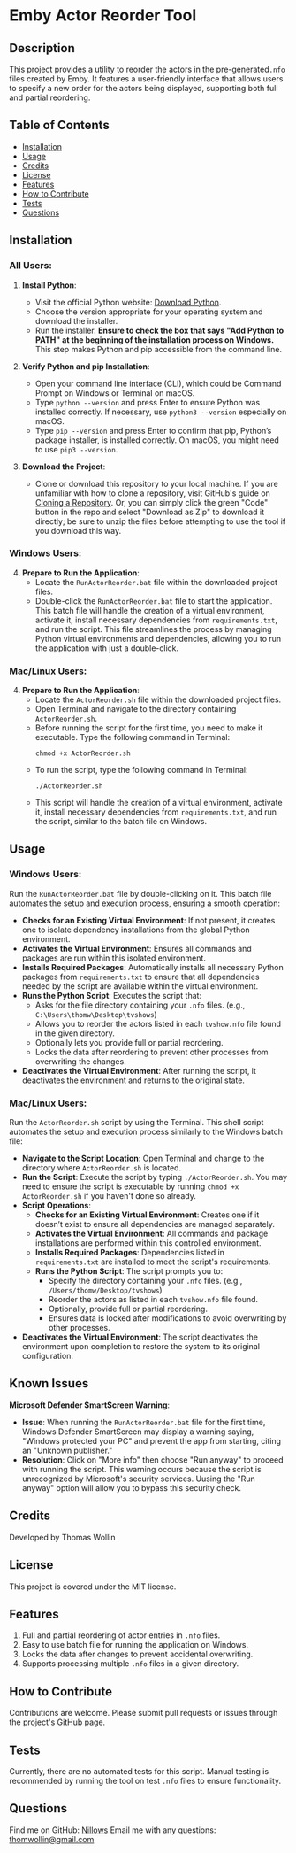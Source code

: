 # Emby Actor Reorder Tool

## Description 
This project provides a utility to reorder the actors in the pre-generated`.nfo` files created by Emby. It features a user-friendly interface that allows users to specify a new order for the actors being displayed, supporting both full and partial reordering.

## Table of Contents
- [Installation](#installation)
- [Usage](#usage)
- [Credits](#credits)
- [License](#license)
- [Features](#features)
- [How to Contribute](#how-to-contribute)
- [Tests](#tests)
- [Questions](#questions)

## Installation

### All Users:
1. **Install Python**:
   - Visit the official Python website: [Download Python](https://www.python.org/downloads/).
   - Choose the version appropriate for your operating system and download the installer.
   - Run the installer. **Ensure to check the box that says "Add Python to PATH" at the beginning of the installation process on Windows.** This step makes Python and pip accessible from the command line.

2. **Verify Python and pip Installation**:
   - Open your command line interface (CLI), which could be Command Prompt on Windows or Terminal on macOS.
   - Type `python --version` and press Enter to ensure Python was installed correctly. If necessary, use `python3 --version` especially on macOS.
   - Type `pip --version` and press Enter to confirm that pip, Python’s package installer, is installed correctly. On macOS, you might need to use `pip3 --version`.

3. **Download the Project**:
   - Clone or download this repository to your local machine. If you are unfamiliar with how to clone a repository, visit GitHub's guide on [Cloning a Repository](https://docs.github.com/en/github/creating-cloning-and-archiving-repositories/cloning-a-repository). Or, you can simply click the green "Code" button in the repo and select "Download as Zip" to download it directly; be sure to unzip the files before attempting to use the tool if you download this way.

### Windows Users:
4. **Prepare to Run the Application**:
   - Locate the `RunActorReorder.bat` file within the downloaded project files.
   - Double-click the `RunActorReorder.bat` file to start the application. This batch file will handle the creation of a virtual environment, activate it, install necessary dependencies from `requirements.txt`, and run the script. This file streamlines the process by managing Python virtual environments and dependencies, allowing you to run the application with just a double-click.

### Mac/Linux Users:
4. **Prepare to Run the Application**:
   - Locate the `ActorReorder.sh` file within the downloaded project files.
   - Open Terminal and navigate to the directory containing `ActorReorder.sh`.
   - Before running the script for the first time, you need to make it executable. Type the following command in Terminal:
     ```
     chmod +x ActorReorder.sh
     ```
   - To run the script, type the following command in Terminal:
     ```
     ./ActorReorder.sh
     ```
   - This script will handle the creation of a virtual environment, activate it, install necessary dependencies from `requirements.txt`, and run the script, similar to the batch file on Windows.

## Usage

### Windows Users:
Run the `RunActorReorder.bat` file by double-clicking on it. This batch file automates the setup and execution process, ensuring a smooth operation:
- **Checks for an Existing Virtual Environment**: If not present, it creates one to isolate dependency installations from the global Python environment.
- **Activates the Virtual Environment**: Ensures all commands and packages are run within this isolated environment.
- **Installs Required Packages**: Automatically installs all necessary Python packages from `requirements.txt` to ensure that all dependencies needed by the script are available within the virtual environment.
- **Runs the Python Script**: Executes the script that:
  - Asks for the file directory containing your `.nfo` files. (e.g., `C:\Users\thomw\Desktop\tvshows`)
  - Allows you to reorder the actors listed in each `tvshow.nfo` file found in the given directory.
  - Optionally lets you provide full or partial reordering.
  - Locks the data after reordering to prevent other processes from overwriting the changes.
- **Deactivates the Virtual Environment**: After running the script, it deactivates the environment and returns to the original state.

### Mac/Linux Users:
Run the `ActorReorder.sh` script by using the Terminal. This  shell script automates the setup and execution process similarly to the Windows batch file:
- **Navigate to the Script Location**: Open Terminal and change to the directory where `ActorReorder.sh` is located.
- **Run the Script**: Execute the script by typing `./ActorReorder.sh`. You may need to ensure the script is executable by running `chmod +x ActorReorder.sh` if you haven't done so already.
- **Script Operations**:
  - **Checks for an Existing Virtual Environment**: Creates one if it doesn’t exist to ensure all dependencies are managed separately.
  - **Activates the Virtual Environment**: All commands and package installations are performed within this controlled environment.
  - **Installs Required Packages**: Dependencies listed in `requirements.txt` are installed to meet the script's requirements.
  - **Runs the Python Script**: The script prompts you to:
    - Specify the directory containing your `.nfo` files. (e.g., `/Users/thomw/Desktop/tvshows`)
    - Reorder the actors as listed in each `tvshow.nfo` file found.
    - Optionally, provide full or partial reordering.
    - Ensures data is locked after modifications to avoid overwriting by other processes.
- **Deactivates the Virtual Environment**: The script deactivates the environment upon completion to restore the system to its original configuration.

## Known Issues
**Microsoft Defender SmartScreen Warning**:
- **Issue**: When running the `RunActorReorder.bat` file for the first time, Windows Defender SmartScreen may display a warning saying, "Windows protected your PC" and prevent the app from starting, citing an "Unknown publisher."
- **Resolution**: Click on "More info" then choose "Run anyway" to proceed with running the script. This warning occurs because the script is unrecognized by Microsoft's security services. Uusing the "Run anyway" option will allow you to bypass this security check.

## Credits
Developed by Thomas Wollin

## License
This project is covered under the MIT license.

## Features
1. Full and partial reordering of actor entries in `.nfo` files.
2. Easy to use batch file for running the application on Windows.
3. Locks the data after changes to prevent accidental overwriting.
4. Supports processing multiple `.nfo` files in a given directory.

## How to Contribute
Contributions are welcome. Please submit pull requests or issues through the project's GitHub page.

## Tests
Currently, there are no automated tests for this script. Manual testing is recommended by running the tool on test `.nfo` files to ensure functionality.

## Questions
Find me on GitHub: [Nillows](https://github.com/Nillows)
Email me with any questions: thomwollin@gmail.com
